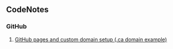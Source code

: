 ## CodeNotes

### GitHub
1. [GitHub pages and custom domain setup (.ca domain example)](https://anshumania.github.io/codenotes/githubpages-custom-domain)

